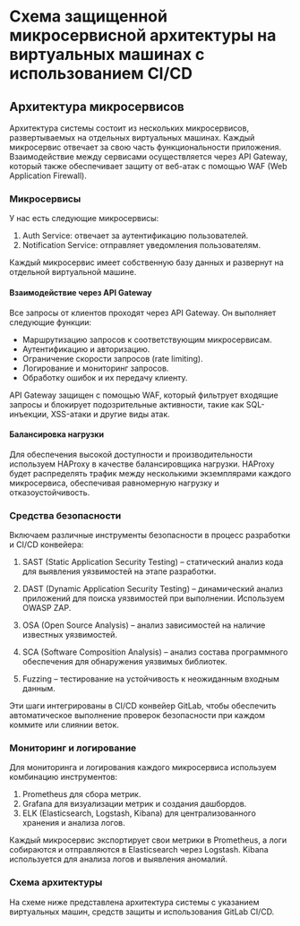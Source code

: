 # Схема защищенной микросервисной архитектуры на виртуальных машинах с использованием CI/CD

## Архитектура микросервисов

Архитектура системы состоит из нескольких микросервисов, развертываемых на отдельных виртуальных машинах. Каждый микросервис отвечает за свою часть функциональности приложения. Взаимодействие между сервисами осуществляется через API Gateway, который также обеспечивает защиту от веб-атак с помощью WAF (Web Application Firewall).

### Микросервисы

У нас есть следующие микросервисы:

1. Auth Service: отвечает за аутентификацию пользователей.
2. Notification Service: отправляет уведомления пользователям.

Каждый микросервис имеет собственную базу данных и развернут на отдельной виртуальной машине.

#### Взаимодействие через API Gateway

Все запросы от клиентов проходят через API Gateway. Он выполняет следующие функции:

- Маршрутизацию запросов к соответствующим микросервисам.
- Аутентификацию и авторизацию.
- Ограничение скорости запросов (rate limiting).
- Логирование и мониторинг запросов.
- Обработку ошибок и их передачу клиенту.

API Gateway защищен с помощью WAF, который фильтрует входящие запросы и блокирует подозрительные активности, такие как SQL-инъекции, XSS-атаки и другие виды атак.

#### Балансировка нагрузки

Для обеспечения высокой доступности и производительности используем HAProxy в качестве балансировщика нагрузки. HAProxy будет распределять трафик между несколькими экземплярами каждого микросервиса, обеспечивая равномерную нагрузку и отказоустойчивость.

### Средства безопасности

Включаем различные инструменты безопасности в процесс разработки и CI/CD конвейера:

1. SAST (Static Application Security Testing) – статический анализ кода для выявления уязвимостей на этапе разработки.

2. DAST (Dynamic Application Security Testing) – динамический анализ приложений для поиска уязвимостей при выполнении. Используем OWASP ZAP.

3. OSA (Open Source Analysis) – анализ зависимостей на наличие известных уязвимостей.

4. SCA (Software Composition Analysis) – анализ состава программного обеспечения для обнаружения уязвимых библиотек.

5. Fuzzing – тестирование на устойчивость к неожиданным входным данным.

Эти шаги интегрированы в CI/CD конвейер GitLab, чтобы обеспечить автоматическое выполнение проверок безопасности при каждом коммите или слиянии веток.

### Мониторинг и логирование

Для мониторинга и логирования каждого микросервиса используем комбинацию инструментов:

1. Prometheus для сбора метрик.
2. Grafana для визуализации метрик и создания дашбордов.
3. ELK (Elasticsearch, Logstash, Kibana) для централизованного хранения и анализа логов.

Каждый микросервис экспортирует свои метрики в Prometheus, а логи собираются и отправляются в Elasticsearch через Logstash. Kibana используется для анализа логов и выявления аномалий.

### Схема архитектуры

На схеме ниже представлена архитектура системы с указанием виртуальных машин, средств защиты и использования GitLab CI/CD.
